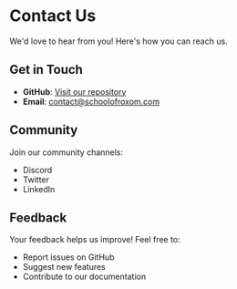 # Contact Us

We'd love to hear from you! Here's how you can reach us.

## Get in Touch

- **GitHub**: [Visit our repository](https://github.com/lucapagano10/cursor_roxprojects)
- **Email**: [contact@schoolofroxom.com](mailto:contact@schoolofroxom.com)

## Community

Join our community channels:
- Discord
- Twitter
- LinkedIn

## Feedback

Your feedback helps us improve! Feel free to:
- Report issues on GitHub
- Suggest new features
- Contribute to our documentation
